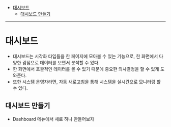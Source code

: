 - [대시보드](#대시보드)
  - [대시보드 만들기](#대시보드-만들기)

---
# 대시보드

- 대시보드는 시각화 타입들을 한 페이지에 모아볼 수 있는 기능으로, 한 화면에서 다양한 괌점으로 데이터를 보면서 분석할 수 있다.
- 한 화면에서 포괄적인 데이터를 볼 수 있기 때문에 중요한 의사결정을 할 수 있게 도와준다.
- 또한 시스템 운영자라면, 자동 새로고침을 통해 시스템을 실시간으로 모니터링 할 수 있다.


## 대시보드 만들기

- Dashboard 메뉴에서 새로 하나 만들어보자